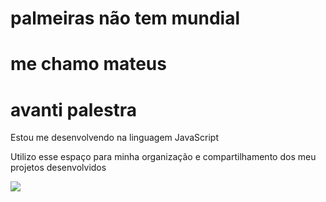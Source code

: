 # palmeiras não tem mundial
# me chamo mateus
# avanti palestra

Estou me desenvolvendo na linguagem JavaScript

Utilizo esse espaço para minha organização e compartilhamento dos meu projetos desenvolvidos

![](https://media1.tenor.com/m/nSED-rK5QJwAAAAC/pinche-pocoyo.gif)

